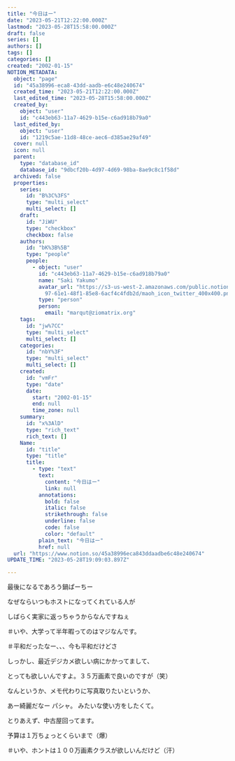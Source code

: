 ```yaml
---
title: "今日はー"
date: "2023-05-21T12:22:00.000Z"
lastmod: "2023-05-28T15:58:00.000Z"
draft: false
series: []
authors: []
tags: []
categories: []
created: "2002-01-15"
NOTION_METADATA:
  object: "page"
  id: "45a38996-eca8-43dd-aadb-e6c48e240674"
  created_time: "2023-05-21T12:22:00.000Z"
  last_edited_time: "2023-05-28T15:58:00.000Z"
  created_by:
    object: "user"
    id: "c443eb63-11a7-4629-b15e-c6ad918b79a0"
  last_edited_by:
    object: "user"
    id: "1219c5ae-11d8-48ce-aec6-d385ae29af49"
  cover: null
  icon: null
  parent:
    type: "database_id"
    database_id: "9dbcf20b-4d97-4d69-98ba-8ae9c8c1f58d"
  archived: false
  properties:
    series:
      id: "B%3C%3FS"
      type: "multi_select"
      multi_select: []
    draft:
      id: "JiWU"
      type: "checkbox"
      checkbox: false
    authors:
      id: "bK%3B%5B"
      type: "people"
      people:
        - object: "user"
          id: "c443eb63-11a7-4629-b15e-c6ad918b79a0"
          name: "Saki Yakumo"
          avatar_url: "https://s3-us-west-2.amazonaws.com/public.notion-static.com/3ad1c4\
            97-61e1-48f1-85e8-6acf4c4fdb2d/maoh_icon_twitter_400x400.png"
          type: "person"
          person:
            email: "marqut@ziomatrix.org"
    tags:
      id: "jw%7CC"
      type: "multi_select"
      multi_select: []
    categories:
      id: "nbY%3F"
      type: "multi_select"
      multi_select: []
    created:
      id: "vmFr"
      type: "date"
      date:
        start: "2002-01-15"
        end: null
        time_zone: null
    summary:
      id: "x%3AlD"
      type: "rich_text"
      rich_text: []
    Name:
      id: "title"
      type: "title"
      title:
        - type: "text"
          text:
            content: "今日はー"
            link: null
          annotations:
            bold: false
            italic: false
            strikethrough: false
            underline: false
            code: false
            color: "default"
          plain_text: "今日はー"
          href: null
  url: "https://www.notion.so/45a38996eca843ddaadbe6c48e240674"
UPDATE_TIME: "2023-05-28T19:09:03.897Z"

---
```

<link rel="stylesheet" href="https://cdn.jsdelivr.net/npm/katex@0.16.2/dist/katex.min.css" integrity="sha384-bYdxxUwYipFNohQlHt0bjN/LCpueqWz13HufFEV1SUatKs1cm4L6fFgCi1jT643X" crossorigin="anonymous">


最後になるであろう鍋ぱーちー


なぜならいつもホストになってくれている人が


しばらく実家に返っちゃうからなんですねぇ


＃いや、大学って半年暇ってのはマジなんです。


＃平和だったなー、、、今も平和だけどさ


しっかし、最近デジカメ欲しい病にかかってまして、


とっても欲しいんですよ。３５万画素で良いのですが（笑）


なんというか、メモ代わりに写真取りたいというか、


あー綺麗だなー パシャ。 みたいな使い方をしたくて。


とりあえず、中古屋回ってます。


予算は１万ちょっとくらいまで（爆）


＃いや、ホントは１００万画素クラスが欲しいんだけど（汗）

